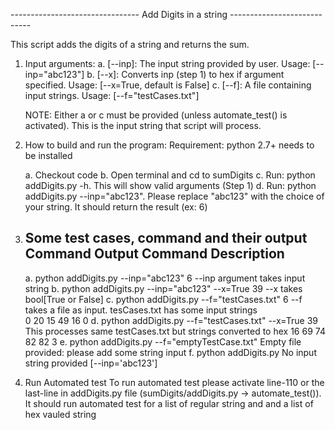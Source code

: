 -------------------------------- Add Digits in a string ----------------------------

This script adds the digits of a string and returns the sum. 

1. Input arguments:
	a. [--inp]: The input string provided by user. Usage: [--inp="abc123"] 
	b. [--x]: Converts inp (step 1) to hex if argument specified. Usage: [--x=True, default is False]
	c. [--f]: A file containing input strings. Usage: [--f="testCases.txt"]
	
	NOTE: Either a or c must be provided (unless automate_test() is activated). This is the input string that script will process.

2. How to build and run the program:
	Requirement: python 2.7+ needs to be installed
	
	a. Checkout code
    b. Open terminal and cd to sumDigits
 	c. Run: python addDigits.py -h. 
       This will show valid arguments (Step 1)
	d. Run: python addDigits.py --inp="abc123".
       Please replace "abc123" with the choice of your string. It should return the result (ex: 6)

 
3. Some test cases, command and their output
	Command                                                 Output        Command Description
	-------------------------------------------------------------------------------------------------------------
	a. python addDigits.py --inp="abc123"                      6          --inp argument takes input string
	b. python addDigits.py --inp="abc123" --x=True	           39         --x takes bool[True or False]
	c. python addDigits.py --f="testCases.txt"				   6          --f takes a file as input. tesCases.txt has some input strings	
															   0
															   20
															   15
															   49
															   16
															   0
	d. python addDigits.py --f="testCases.txt" --x=True        39          This processes same testCases.txt but strings converted to hex
															   16
															   69
															   74
															   82
															   82
															   3
	e. python addDigits.py --f="emptyTestCase.txt"             Empty file provided: please add some string input
	f. python addDigits.py                                     No input string provided [--inp='abc123']

4. Run Automated test
	To run automated test please activate line-110 or the last-line in addDigits.py file (sumDigits/addDigits.py -> automate_test()). It should run automated test for a list of regular string and and a list of hex vauled string
